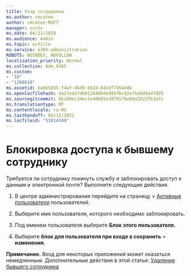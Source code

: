 ```yaml
---
title: Уход сотрудника
ms.author: cmcatee
author: cmcatee-MSFT
manager: scotv
ms.date: 04/21/2020
ms.audience: Admin
ms.topic: article
ms.service: o365-administration
ROBOTS: NOINDEX, NOFOLLOW
localization_priority: Normal
ms.collection: Adm_O365
ms.custom:
- "18"
- "1200010"
ms.assetid: ba665d35-f4af-4bd0-b52d-841df7454d4b
ms.openlocfilehash: da27ea5fdb0126486de9957bc82ef6e8d4a47d93
ms.sourcegitcommit: 8bc60ec34bc1e40685e3976576e04a2623f63a7c
ms.translationtype: MT
ms.contentlocale: ru-RU
ms.lasthandoff: 04/15/2021
ms.locfileid: "51814349"
---
```

# <a name="block-access-to-a-former-employee"></a>Блокировка доступа к бывшему сотруднику

Требуется ли сотруднику покинуть службу и заблокировать доступ к данным и электронной почте? Выполните следующие действия.
  
1. В центре администрирования перейдите на страницу  \> [Активные пользователи](https://go.microsoft.com/fwlink/p/?linkid=834822) пользователей.

2. Выберите имя пользователя, которого необходимо заблокировать.

3. Под именем пользователя выберите **Блок этого пользователя.**

4. Выберите **блок для пользователя при входе в сохранить** \> **изменения.**

**Примечание.** Вход для некоторых приложений может оказаться немедленным. Дополнительные действия в этой статье: [Удаление бывшего сотрудника](https://docs.microsoft.com/microsoft-365/admin/add-users/remove-former-employee)